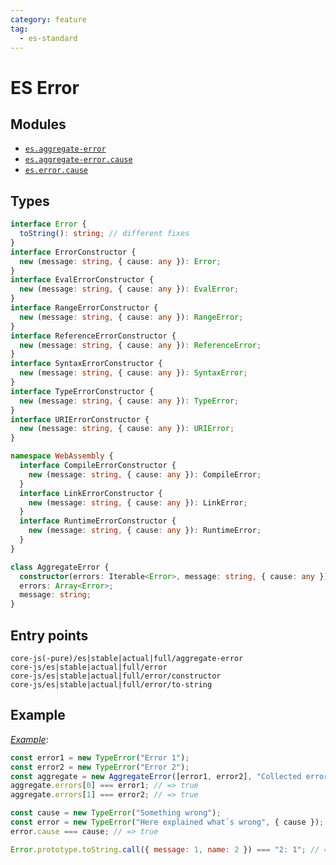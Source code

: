 ```yaml
---
category: feature
tag:
  - es-standard
---
```


# ES Error

## Modules

- [`es.aggregate-error`](https://github.com/zloirock/core-js/blob/master/packages/core-js/modules/es.aggregate-error.js)
- [`es.aggregate-error.cause`](https://github.com/zloirock/core-js/blob/master/packages/core-js/modules/es.aggregate-error.cause.js)
- [`es.error.cause`](https://github.com/zloirock/core-js/blob/master/packages/core-js/modules/es.error.cause.js)

## Types

```ts
interface Error {
  toString(): string; // different fixes
}
interface ErrorConstructor {
  new (message: string, { cause: any }): Error;
}
interface EvalErrorConstructor {
  new (message: string, { cause: any }): EvalError;
}
interface RangeErrorConstructor {
  new (message: string, { cause: any }): RangeError;
}
interface ReferenceErrorConstructor {
  new (message: string, { cause: any }): ReferenceError;
}
interface SyntaxErrorConstructor {
  new (message: string, { cause: any }): SyntaxError;
}
interface TypeErrorConstructor {
  new (message: string, { cause: any }): TypeError;
}
interface URIErrorConstructor {
  new (message: string, { cause: any }): URIError;
}

namespace WebAssembly {
  interface CompileErrorConstructor {
    new (message: string, { cause: any }): CompileError;
  }
  interface LinkErrorConstructor {
    new (message: string, { cause: any }): LinkError;
  }
  interface RuntimeErrorConstructor {
    new (message: string, { cause: any }): RuntimeError;
  }
}

class AggregateError {
  constructor(errors: Iterable<Error>, message: string, { cause: any });
  errors: Array<Error>;
  message: string;
}
```

## Entry points

```
core-js(-pure)/es|stable|actual|full/aggregate-error
core-js/es|stable|actual|full/error
core-js/es|stable|actual|full/error/constructor
core-js/es|stable|actual|full/error/to-string
```

## Example

[_Example_](https://is.gd/1SufcH):

```js
const error1 = new TypeError("Error 1");
const error2 = new TypeError("Error 2");
const aggregate = new AggregateError([error1, error2], "Collected errors");
aggregate.errors[0] === error1; // => true
aggregate.errors[1] === error2; // => true

const cause = new TypeError("Something wrong");
const error = new TypeError("Here explained what`s wrong", { cause });
error.cause === cause; // => true

Error.prototype.toString.call({ message: 1, name: 2 }) === "2: 1"; // => true
```
